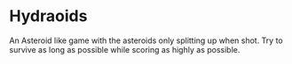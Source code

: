 # Hydraoids

An Asteroid like game with the asteroids only splitting up when shot.
Try to survive as long as possible while scoring as highly as possible.

